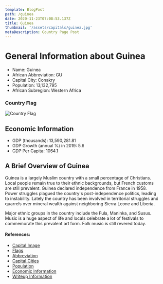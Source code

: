 ```yaml
---
template: BlogPost
path: /guinea
date: 2020-11-23T07:08:53.137Z
title: Guinea
thumbnail: '/assets/capitals/guinea.jpg'
metaDescription: Country Page Post
---
```


# General Information about Guinea

- Name: Guinea
- African Abbreviation: GU
- Capital City: Conakry
- Population: 13,132,795
- African Subregion: Western Africa

### Country Flag
![Country Flag](https://raw.githubusercontent.com/hjnilsson/country-flags/master/png1000px/gn.png)

## Economic Information
 - GDP (thousands): 13,590,281.81
 - GDP Growth (annual %) in 2019: 5.6
 - GDP Per Capita: 1064.1

## A Brief Overview of Guinea

Guinea is a largely Muslim country with a small percentage of Christians. Local people remain true to their ethnic backgrounds, but French customs are still prevalent. Guinea declared independence from France in 1958. Power struggles plagued the country's post-independence politics, leading to instability. Lately the country has been involved in territorial struggles and quarrels over mineral wealth against neighboring Sierra Leone and Liberia.

Major ethnic groups in the country include the Fula, Maninka, and Susus. Music is a huge aspect of life and locals celebrate a lot of festivals to commemorate this prevalent art form. Folk music is still revered today.


#### References:
- [Capital Image](https://upload.wikimedia.org/wikipedia/commons/4/44/Conakry.jpg)
- [Flags](https://github.com/hjnilsson/country-flags)
- [Abbreviation](https://planetarynames.wr.usgs.gov/Abbreviations)
- [Capital Cities](https://www.nationsonline.org/oneworld/capitals_africa.htm)
- [Population](https://www.worldometers.info/population/countries-in-africa-by-population/)
- [Economic Information](https://data.worldbank.org/)
- [Writeup Information](https://www.iexplore.com/articles/travel-guides/africa/guinea/history-and-culture)
